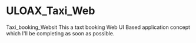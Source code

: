 # ULOAX_Taxi_Web
Taxi_booking_Websit
This a taxt booking Web UI Based application concept which I'll be completing as soon as possible.
